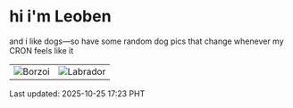 # hi i'm Leoben

and i like dogs—so have some random dog pics that change whenever my CRON feels like it

|  |  |
|--------|----------|
| ![Borzoi](https://random-dog-vercel.vercel.app/api/random-borzoi?v=1761384206) | ![Labrador](https://random-dog-vercel.vercel.app/api/random-labrador?v=1761384206) |

Last updated: 2025-10-25 17:23 PHT
